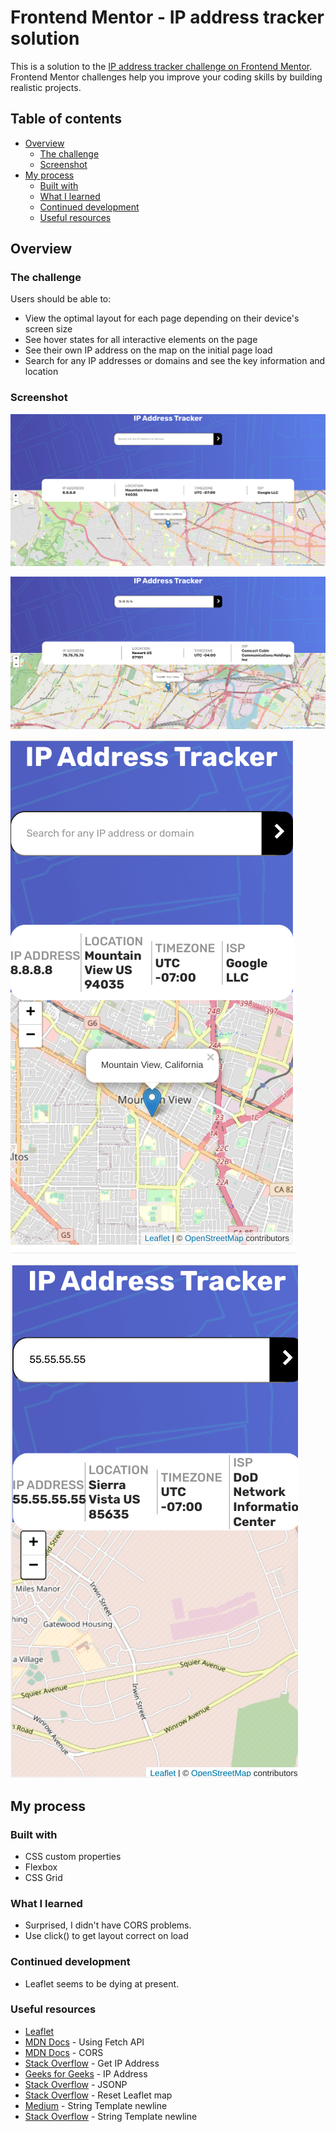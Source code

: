 # Frontend Mentor - IP address tracker solution

This is a solution to the [IP address tracker challenge on Frontend Mentor](https://www.frontendmentor.io/challenges/ip-address-tracker-I8-0yYAH0). Frontend Mentor challenges help you improve your coding skills by building realistic projects.

## Table of contents

- [Overview](#overview)
  - [The challenge](#the-challenge)
  - [Screenshot](#screenshot)
- [My process](#my-process)
  - [Built with](#built-with)
  - [What I learned](#what-i-learned)
  - [Continued development](#continued-development)
  - [Useful resources](#useful-resources)


## Overview

### The challenge

Users should be able to:

- View the optimal layout for each page depending on their device's screen size
- See hover states for all interactive elements on the page
- See their own IP address on the map on the initial page load
- Search for any IP addresses or domains and see the key information and location

### Screenshot

![](./ip-tracker-screenshot-desktop.png)

![](./ip-tracker-screenshot-alt-desktop.png)

![](./ip-tracker-screenshot-mobile.png)

![](./ip-tracker-screenshot-alt-mobile.png)


## My process

### Built with

- CSS custom properties
- Flexbox
- CSS Grid

### What I learned

- Surprised, I didn't have CORS problems.
- Use click() to get layout correct on load

### Continued development

- Leaflet seems to be dying at present.

### Useful resources

- [Leaflet](https://leafletjs.com/)
- [MDN Docs](https://developer.mozilla.org/en-US/docs/Web/API/Fetch_API/Using_Fetch) - Using Fetch API
- [MDN Docs](https://developer.mozilla.org/en-US/docs/Web/HTTP/CORS#requests_with_credentials) - CORS
- [Stack Overflow](https://stackoverflow.com/questions/391979/how-to-get-clients-ip-address-using-javascript) - Get IP Address
- [Geeks for Geeks](https://www.geeksforgeeks.org/how-to-get-client-ip-address-using-javascript/) - IP Address
- [Stack Overflow](https://stackoverflow.com/questions/43471288/how-to-use-jsonp-on-fetch-axios-cross-site-requests) - JSONP
- [Stack Overflow](https://stackoverflow.com/questions/19186428/refresh-leaflet-map-map-container-is-already-initialized) - Reset Leaflet map
- [Medium](https://medium.com/dailyjs/how-to-create-multi-line-string-with-template-literals-in-javascript-a3a140d0b0f6) - String Template newline
- [Stack Overflow](https://stackoverflow.com/questions/43729577/string-template-new-line-doesnt-show) - String Template newline
